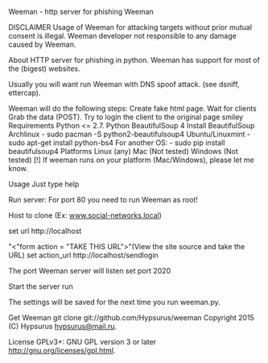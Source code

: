 Weeman - http server for phishing
Weeman

DISCLAIMER
Usage of Weeman for attacking targets without prior mutual consent is illegal. Weeman developer not responsible to any damage caused by Weeman.

About
HTTP server for phishing in python. Weeman has support for most of the (bigest) websites.

Usually you will want run Weeman with DNS spoof attack. (see dsniff, ettercap).

Weeman will do the following steps:
Create fake html page.
Wait for clients
Grab the data (POST).
Try to login the client to the original page smiley
Requirements
Python <= 2.7.
Python BeautifulSoup 4
Install BeautifulSoup
Archlinux - sudo pacman -S python2-beautifulsoup4
Ubuntu/Linuxmint - sudo apt-get install python-bs4
For another OS: - sudo pip install beautifulsoup4
Platforms
Linux (any)
Mac (Not tested)
Windows (Not tested)
[!] If weeman runs on your platform (Mac/Windows), please let me know.

Usage
Just type help

Run server:
For port 80 you need to run Weeman as root!

Host to clone (Ex: www.social-networks.local)

set url http://localhost

"<"form action = "TAKE THIS URL">"(View the site source and take the URL)
set action_url http://localhost/sendlogin

The port Weeman server will listen
set port 2020

Start the server
run

The settings will be saved for the next time you run weeman.py.

Get Weeman
            git clone git://github.com/Hypsurus/weeman
Copyright 2015 (C) Hypsurus hypsurus@mail.ru.

License GPLv3+: GNU GPL version 3 or later http://gnu.org/licenses/gpl.html.
